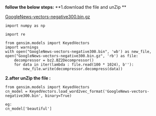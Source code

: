 **follow the below steps:**
**1.download the file and unZip **

[GoogleNews-vectors-negative300.bin.gz](https://drive.google.com/file/d/0B7XkCwpI5KDYNlNUTTlSS21pQmM/edit)

```
import numpy as np

import re
 
from gensim.models import KeyedVectors
import warnings
with open("GoogleNews-vectors-negative300.bin", 'wb') as new_file, open("GoogleNews-vectors-negative300.bin.gz", 'rb') as file:
    decompressor = bz2.BZ2Decompressor()
    for data in iter(lambda : file.read(100 * 1024), b''):
        new_file.write(decompressor.decompress(data))
  ```      
**2.after unZip the file :**
```
from gensim.models import KeyedVectors
cn_model = KeyedVectors.load_word2vec_format('GoogleNews-vectors-negative300.bin', binary=True)

eg:
cn_model['beautiful']
```
